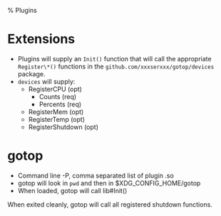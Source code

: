% Plugins


# Extensions

- Plugins will supply an `Init()` function that will call the appropriate
  `Register\*()` functions in the `github.com/xxxserxxx/gotop/devices` package.
- `devices` will supply:
    - RegisterCPU (opt)
        - Counts (req)
        - Percents (req)
    - RegisterMem (opt)
    - RegisterTemp (opt)
    - RegisterShutdown (opt)

# gotop

- Command line -P, comma separated list of plugin .so
- gotop will look in `pwd` and then in \$XDG_CONFIG_HOME/gotop
- When loaded, gotop will call lib#Init()

When exited cleanly, gotop will call all registered shutdown functions.
